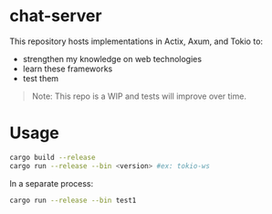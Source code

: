 # chat-server
This repository hosts implementations in Actix, Axum, and Tokio to:
- strengthen my knowledge on web technologies
- learn these frameworks
- test them

> Note: This repo is a WIP and tests will improve over time.

# Usage
```bash
cargo build --release
cargo run --release --bin <version> #ex: tokio-ws
```

In a separate process:
```bash
cargo run --release --bin test1
```
